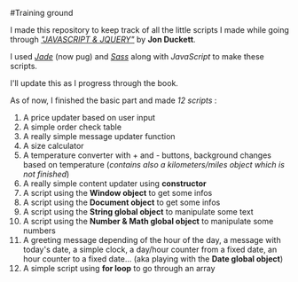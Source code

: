 #Training ground

I made this repository to keep track of all the little scripts I made while going through [*"JAVASCRIPT & JQUERY"*](http://javascriptbook.com/) by **Jon Duckett**.

I used [*Jade*](https://pugjs.org) (now pug) and [*Sass*](http://sass-lang.com/) along with *JavaScript* to make these scripts.

I'll update this as I progress through the book.

As of now, I finished the basic part and made *12 scripts* :
  1. A price updater based on user input
  2. A simple order check table
  3. A really simple message updater function
  4. A size calculator
  5. A temperature converter with + and - buttons, background changes based on temperature (*contains also a kilometers/miles object which is not finished*)
  6. A really simple content updater using **constructor**
  7. A script using the **Window object** to get some infos
  8. A script using the **Document object** to get some infos
  9. A script using the **String global object** to manipulate some text
  10. A script using the **Number & Math global object** to manipulate some numbers
  11. A greeting message depending of the hour of the day, a message with today's date, a simple clock, a day/hour counter from a fixed date, an hour counter to a fixed date... (aka playing with the **Date global object**)
  12. A simple script using **for loop** to go through an array
